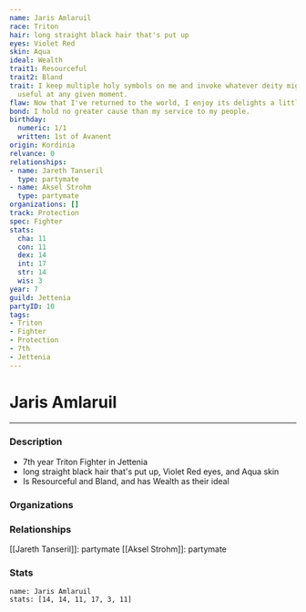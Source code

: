 ```yaml
---
name: Jaris Amlaruil
race: Triton
hair: long straight black hair that's put up
eyes: Violet Red
skin: Aqua
ideal: Wealth
trait1: Resourceful
trait2: Bland
trait: I keep multiple holy symbols on me and invoke whatever deity might come in
  useful at any given moment.
flaw: Now that I've returned to the world, I enjoy its delights a little too much.
bond: I hold no greater cause than my service to my people.
birthday:
  numeric: 1/1
  written: 1st of Avanent
origin: Kordinia
relvance: 0
relationships:
- name: Jareth Tanseril
  type: partymate
- name: Aksel Strohm
  type: partymate
organizations: []
track: Protection
spec: Fighter
stats:
  cha: 11
  con: 11
  dex: 14
  int: 17
  str: 14
  wis: 3
year: 7
guild: Jettenia
partyID: 10
tags:
- Triton
- Fighter
- Protection
- 7th
- Jettenia
---
```

# Jaris Amlaruil
---
### Description
- 7th year Triton Fighter in Jettenia
- long straight black hair that's put up, Violet Red eyes, and Aqua skin
- Is Resourceful and Bland, and has Wealth as their ideal

### Organizations
### Relationships
[[Jareth Tanseril]]: partymate
[[Aksel Strohm]]: partymate
### Stats
```statblock
name: Jaris Amlaruil
stats: [14, 14, 11, 17, 3, 11]
```